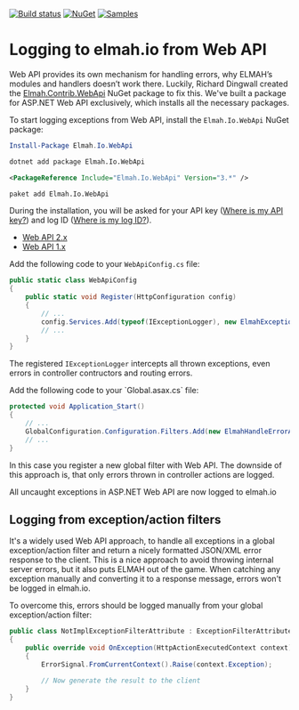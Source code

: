 [![Build status](https://github.com/elmahio/elmah.io/workflows/build/badge.svg)](https://github.com/elmahio/elmah.io/actions?query=workflow%3Abuild)
[![NuGet](https://img.shields.io/nuget/v/Elmah.Io.WebApi.svg)](https://www.nuget.org/packages/Elmah.Io.WebApi)
[![Samples](https://img.shields.io/badge/samples-1-brightgreen.svg)](https://github.com/elmahio/elmah.io/tree/master/samples/Elmah.Io.WebApi)

# Logging to elmah.io from Web API

Web API provides its own mechanism for handling errors, why ELMAH’s modules and handlers doesn’t work there. Luckily, Richard Dingwall created the [Elmah.Contrib.WebApi](https://www.nuget.org/packages/Elmah.Contrib.WebApi/) NuGet package to fix this. We've built a package for ASP.NET Web API exclusively, which installs all the necessary packages.

To start logging exceptions from Web API, install the `Elmah.Io.WebApi` NuGet package:

```powershell fct_label="Package Manager"
Install-Package Elmah.Io.WebApi
```
```cmd fct_label=".NET CLI"
dotnet add package Elmah.Io.WebApi
```
```xml fct_label="PackageReference"
<PackageReference Include="Elmah.Io.WebApi" Version="3.*" />
```
```xml fct_label="Paket CLI"
paket add Elmah.Io.WebApi
```

During the installation, you will be asked for your API key ([Where is my API key?](https://docs.elmah.io/where-is-my-api-key/)) and log ID ([Where is my log ID?](https://docs.elmah.io/where-is-my-log-id/)).

<div class="tabbable-responsive">
<div class="tabbable">
<ul class="nav nav-tabs" role="tablist">
    <li role="presentation" class="nav-item"><a class="nav-link active" href="#setup2" aria-controls="home" role="tab" data-toggle="tab">Web API 2.x</a></li>
    <li role="presentation" class="nav-item"><a class="nav-link" href="#setup1" aria-controls="profile" role="tab" data-toggle="tab">Web API 1.x</a></li>
</ul>
</div>
</div>

  <div class="tab-content tab-content-tabbable">
    <div role="tabpanel" class="tab-pane active" id="setup2">

Add the following code to your `WebApiConfig.cs` file:

```csharp
public static class WebApiConfig
{
    public static void Register(HttpConfiguration config)
    {
        // ...
        config.Services.Add(typeof(IExceptionLogger), new ElmahExceptionLogger());
        // ...
    }
}
```

The registered `IExceptionLogger` intercepts all thrown exceptions, even errors in controller contructors and routing errors.

  </div>
  <div role="tabpanel" class="tab-pane" id="setup1">
Add the following code to your `Global.asax.cs` file:

```csharp
protected void Application_Start()
{
    // ...
    GlobalConfiguration.Configuration.Filters.Add(new ElmahHandleErrorApiAttribute());
    // ...
}
```

In this case you register a new global filter with Web API. The downside of this approach is, that only errors thrown in controller actions are logged.
  </div>
</div>

All uncaught exceptions in ASP.NET Web API are now logged to elmah.io

## Logging from exception/action filters

It's a widely used Web API approach, to handle all exceptions in a global exception/action filter and return a nicely formatted JSON/XML error response to the client. This is a nice approach to avoid throwing internal server errors, but it also puts ELMAH out of the game. When catching any exception manually and converting it to a response message, errors won't be logged in elmah.io.

To overcome this, errors should be logged manually from your global exception/action filter:

```csharp
public class NotImplExceptionFilterAttribute : ExceptionFilterAttribute 
{
    public override void OnException(HttpActionExecutedContext context)
    {
        ErrorSignal.FromCurrentContext().Raise(context.Exception);

        // Now generate the result to the client
    }
}
```